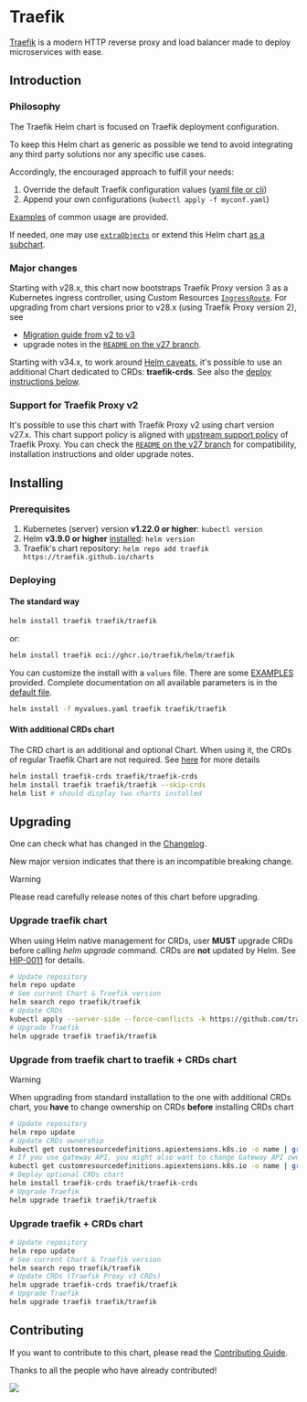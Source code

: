 # Traefik

[Traefik](https://traefik.io/) is a modern HTTP reverse proxy and load balancer made to deploy
microservices with ease.

## Introduction

### Philosophy

The Traefik Helm chart is focused on Traefik deployment configuration.

To keep this Helm chart as generic as possible we tend
to avoid integrating any third party solutions nor any specific use cases.

Accordingly, the encouraged approach to fulfill your needs:

1. Override the default Traefik configuration
   values ([yaml file or cli](https://helm.sh/docs/chart_template_guide/values_files/))
2. Append your own configurations (`kubectl apply -f myconf.yaml`)

[Examples](https://github.com/traefik/traefik-helm-chart/blob/master/EXAMPLES.md) of common usage are provided.

If needed, one may use [`extraObjects`](./traefik/tests/values/extra.yaml) or extend this
Helm chart [as a subchart](https://helm.sh/docs/chart_template_guide/subcharts_and_globals/).

### Major changes

Starting with v28.x, this chart now bootstraps Traefik Proxy version 3 as a Kubernetes ingress controller,
using Custom Resources [`IngressRoute`](https://doc.traefik.io/traefik/v3.0/routing/providers/kubernetes-crd/).
For upgrading from chart versions prior to v28.x (using Traefik Proxy version 2), see
- [Migration guide from v2 to v3](https://doc.traefik.io/traefik/v3.0/migration/v2-to-v3/)
- upgrade notes in the [`README` on the v27 branch](https://github.com/traefik/traefik-helm-chart/tree/v27).

Starting with v34.x, to work
around [Helm caveats](https://helm.sh/docs/chart_best_practices/custom_resource_definitions/#some-caveats-and-explanations),
it's possible to use an additional Chart dedicated to CRDs: **traefik-crds**.
See also the [deploy instructions below](#an-installation-with-additional-crds-chart).

### Support for Traefik Proxy v2

It's possible to use this chart with Traefik Proxy v2 using chart version v27.x.
This chart support policy is aligned
with [upstream support policy](https://doc.traefik.io/traefik/deprecation/releases/) of Traefik Proxy.
You can check the [`README` on the v27 branch](https://github.com/traefik/traefik-helm-chart/tree/v27)
for compatibility, installation instructions and older upgrade notes.

## Installing

### Prerequisites

1. Kubernetes (server) version **v1.22.0 or higher**: `kubectl version`
1. Helm **v3.9.0 or higher** [installed](https://helm.sh/docs/using_helm/#installing-helm): `helm version`
1. Traefik's chart repository: `helm repo add traefik https://traefik.github.io/charts`

### Deploying

#### The standard way

```bash
helm install traefik traefik/traefik
```

or:

```bash
helm install traefik oci://ghcr.io/traefik/helm/traefik
```

You can customize the install with a `values` file. There are some [EXAMPLES](./EXAMPLES.md) provided.
Complete documentation on all available parameters is in the [default file](./traefik/values.yaml).

```bash
helm install -f myvalues.yaml traefik traefik/traefik
```

#### With additional CRDs chart

The CRD chart is an additional and optional Chart.
When using it, the CRDs of regular Traefik Chart are not required.
See [here](./CONTRIBUTING.md#about-crds) for more details

```bash
helm install traefik-crds traefik/traefik-crds
helm install traefik traefik/traefik --skip-crds
helm list # should display two charts installed
```

## Upgrading

One can check what has changed in the [Changelog](./traefik/Changelog.md).

New major version indicates that there is an incompatible breaking change.
> [!WARNING]
> Please read carefully release notes of this chart before upgrading.

### Upgrade traefik chart

When using Helm native management for CRDs, user **MUST** upgrade CRDs before calling _helm upgrade_ command.
CRDs are **not** updated by Helm. See [HIP-0011](https://github.com/helm/community/blob/main/hips/hip-0011.md) for
details.

```bash
# Update repository
helm repo update
# See current Chart & Traefik version
helm search repo traefik/traefik
# Update CRDs
kubectl apply --server-side --force-conflicts -k https://github.com/traefik/traefik-helm-chart/traefik/crds/
# Upgrade Traefik
helm upgrade traefik traefik/traefik
```

### Upgrade from traefik chart to traefik + CRDs chart

> [!WARNING]
> When upgrading from standard installation to the one with additional CRDs chart,
> you **have** to change ownership on CRDs **before** installing CRDs chart

```bash
# Update repository
helm repo update
# Update CRDs ownership
kubectl get customresourcedefinitions.apiextensions.k8s.io -o name | grep traefik.io | xargs kubectl patch --type='json' -p='[{"op": "add", "path": "/metadata/labels", "value": {"app.kubernetes.io/managed-by":"Helm"}},{"op": "add", "path": "/metadata/annotations/meta.helm.sh~1release-name", "value":"traefik-crds"},{"op": "add", "path": "/metadata/annotations/meta.helm.sh~1release-namespace", "value":"default"}]'
# If you use gateway API, you might also want to change Gateway API ownership
kubectl get customresourcedefinitions.apiextensions.k8s.io -o name | grep gateway.networking.k8s.io | xargs kubectl patch --type='json' -p='[{"op": "add", "path": "/metadata/labels", "value": {"app.kubernetes.io/managed-by":"Helm"}},{"op": "add", "path": "/metadata/annotations/meta.helm.sh~1release-name", "value":"traefik-crds"},{"op": "add", "path": "/metadata/annotations/meta.helm.sh~1release-namespace", "value":"default"}]'
# Deploy optional CRDs chart
helm install traefik-crds traefik/traefik-crds
# Upgrade Traefik
helm upgrade traefik traefik/traefik
```

### Upgrade traefik + CRDs chart

```bash
# Update repository
helm repo update
# See current Chart & Traefik version
helm search repo traefik/traefik
# Update CRDs (Traefik Proxy v3 CRDs)
helm upgrade traefik-crds traefik/traefik
# Upgrade Traefik
helm upgrade traefik traefik/traefik
```

## Contributing

If you want to contribute to this chart, please read the [Contributing Guide](./CONTRIBUTING.md).

Thanks to all the people who have already contributed!

<a href="https://github.com/traefik/traefik-helm-chart/graphs/contributors">
  <img src="https://contributors-img.web.app/image?repo=traefik/traefik-helm-chart" />
</a>
